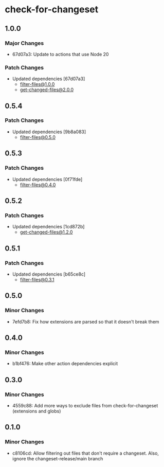 # check-for-changeset

## 1.0.0

### Major Changes

-   67d07a3: Update to actions that use Node 20

### Patch Changes

-   Updated dependencies [67d07a3]
    -   filter-files@1.0.0
    -   get-changed-files@2.0.0

## 0.5.4

### Patch Changes

-   Updated dependencies [9b8a083]
    -   filter-files@0.5.0

## 0.5.3

### Patch Changes

-   Updated dependencies [0f71fde]
    -   filter-files@0.4.0

## 0.5.2

### Patch Changes

-   Updated dependencies [1cd872b]
    -   get-changed-files@1.2.0

## 0.5.1

### Patch Changes

-   Updated dependencies [b65ce8c]
    -   filter-files@0.3.1

## 0.5.0

### Minor Changes

-   7efd7b8: Fix how extensions are parsed so that it doesn't break them

## 0.4.0

### Minor Changes

-   b1bf476: Make other action dependencies explicit

## 0.3.0

### Minor Changes

-   4559c88: Add more ways to exclude files from check-for-changeset (extensions and globs)

## 0.1.0

### Minor Changes

-   c8106cd: Allow filtering out files that don't require a changeset. Also, ignore the changeset-release/main branch
